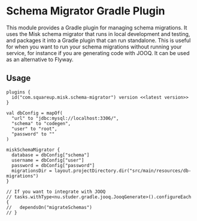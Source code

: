 # Schema Migrator Gradle Plugin

This module provides a Gradle plugin for managing schema migrations. It uses the Misk schema 
migrator that runs in local development and testing, and packages it into a Gradle plugin that can
run standalone. This is useful for when you want to run your schema migrations without running your
service, for instance if you are generating code with JOOQ. It can be used as an alternative to
Flyway.

## Usage

```
plugins {
  id("com.squareup.misk.schema-migrator") version <<latest version>>
}

val dbConfig = mapOf(
  "url" to "jdbc:mysql://localhost:3306/",
  "schema" to "codegen",
  "user" to "root",
  "password" to ""
)

miskSchemaMigrator {
  database = dbConfig["schema"]
  username = dbConfig["user"]
  password = dbConfig["password"]
  migrationsDir = layout.projectDirectory.dir("src/main/resources/db-migrations")
}

// If you want to integrate with JOOQ
// tasks.withType<nu.studer.gradle.jooq.JooqGenerate>().configureEach {
//   dependsOn("migrateSchemas")
// }
```
